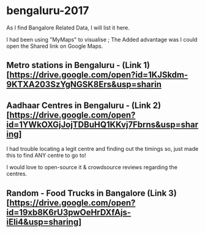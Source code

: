 # bengaluru-2017
As I find Bangalore Related Data, I will list it here.

I had been using "MyMaps" to visualise ; The Added advantage was I could open the Shared link on Google Maps.

## Metro stations in Bengaluru - (Link 1)[https://drive.google.com/open?id=1KJSkdm-9KTXA203SzYgNGSK8Ers&usp=sharin

## Aadhaar Centres in Bengaluru - (Link 2)[https://drive.google.com/open?id=1YWkOXGjJojTDBuHQ1KKvj7Fbrns&usp=sharing]
I had trouble locating a legit centre and finding out the timings so, just made this to find ANY centre to go to!

I would love to open-source it & crowdsource reviews regarding the centres.

## Random - Food Trucks in Bangalore (Link 3)[https://drive.google.com/open?id=19xb8K6rU3pwOeHrDXfAjs-iEli4&usp=sharing]
